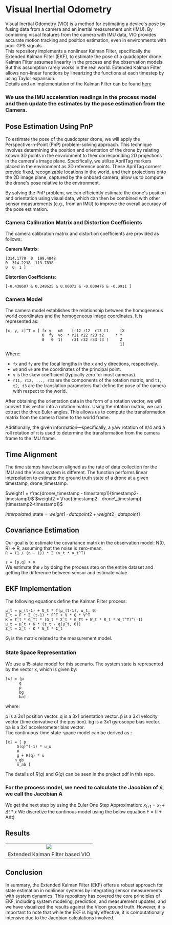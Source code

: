 # Visual Inertial Odometry 
Visual Inertial Odometry (VIO) is a method for estimating a device's pose by fusing data from a camera and an inertial measurement unit (IMU). By combining visual features from the camera with IMU data, VIO provides accurate motion tracking and position estimation, even in environments with poor GPS signals.  
This repository implements a nonlinear Kalman Filter, specifically the Extended Kalman Filter (EKF), to estimate the pose of a quadcopter drone.   
Kalman Filter assumes linearity in the process and the observation models. But this assumption rarely works in the real world. Extended Kalman Filter allows non-linear functions by linearizing the functions at each timestep by using Taylor expansion.  
 Details and an implementation of the Kalman Filter can be found [here](https://github.com/shounaknaik/KalmanFilter)  

### We use the IMU acceleration readings in the process model and then update the estimates by the pose estimation from the Camera. 

## Pose Estimation Using PnP
To estimate the pose of the quadcopter drone, we will apply the Perspective-n-Point (PnP) problem-solving approach. This technique involves determining the position and orientation of the drone by relating known 3D points in the environment to their corresponding 2D projections in the camera's image plane. Specifically, we utilize AprilTag markers placed in the environment as 3D reference points. These AprilTag corners provide fixed, recognizable locations in the world, and their projections onto the 2D image plane, captured by the onboard camera, allow us to compute the drone's pose relative to the environment.

By solving the PnP problem, we can efficiently estimate the drone's position and orientation using visual data, which can then be combined with other sensor measurements (e.g., from an IMU) to improve the overall accuracy of the pose estimation. 

### Camera Calibration Matrix and Distortion Coefficients

The camera calibration matrix and distortion coefficients are provided as follows:

**Camera Matrix**:  
```
[314.1779  0  199.4848  
0  314.2218  113.7838 
0  0  1 ]
```

**Distortion Coefficients**:  

```
[-0.438607 & 0.248625 & 0.00072 & -0.000476 & -0.0911 ]
```

### Camera Model

The camera model establishes the relationship between the homogeneous world coordinates and the homogeneous image coordinates. It is represented as:

<!-- $$
\begin{bmatrix} 
x \\ 
y \\ 
z \\ 
1 
\end{bmatrix}
=
\begin{bmatrix} 
fx & \gamma & u0 \\ 
0 & fy & v0 \\ 
0 & 0 & 1 
\end{bmatrix}
\begin{bmatrix} 
r11 & r12 & r13 & t1 \\ 
r21 & r22 & r23 & t2 \\ 
r31 & r32 & r33 & t3 
\end{bmatrix}
\begin{bmatrix} 
X \\ 
Y \\ 
Z \\ 
1 
\end{bmatrix}
$$ -->
```
[x, y, z]^T = [ fx γ   u0    [r12 r12  r13 t1     [X                             
                0  fy  vo  * r21 r22 r23 t2     * Y
                0   0  1]    r31 r32 r33 t3 ]     Z
                                                  1]
```
Where:

- `fx` and `fy` are the focal lengths in the x and y directions, respectively.
- `u0` and `v0` are the coordinates of the principal point.
- `γ` is the skew coefficient (typically zero for most cameras).
- `r11, r12, ..., r33` are the components of the rotation matrix, and `t1, t2, t3` are the translation parameters that define the pose of the camera with respect to the world.  

After obtaining the orientation data in the form of a rotation vector, we will convert this vector into a rotation matrix. Using the rotation matrix, we can extract the three Euler angles.  This allows us to compute the transformation matrix from the camera frame to the world frame.

Additionally, the given information—specifically, a yaw rotation of 
π/4 and a roll rotation of 
π is used to determine the transformation from the camera frame to the IMU frame.

## Time Alignment
The time
stamps have been aligned as the rate of data
collection for the IMU and the Vicon system is different. The function performs linear interpolation to estimate the ground truth state of a drone at a given timestamp, drone_timestamp.   

$weight1 = \frac{drone\_timestamp - timestamp1}{timestamp2-timestamp1}$
$weight2 = \frac{timestamp2 - drone\_timestamp}{timestamp2-timestamp1}$

$interpolated\_\text{state}=weight1⋅datapoint2+weight2⋅datapoint1$

## Covariance Estimation
Our goal is to estimate the covariance matrix in the observation model: N(0, R) → R, assuming that the noise is zero-mean.  
`R = (1 / (n - 1)) * Σ (ν_t * ν_t^T)`  

`z = [p,q] + ν`  
We estimate the `ν` by doing the process step on the entire dataset and getting the difference between sensor and estimate value.

## EKF Implementation

The following equations define the Kalman Filter process:

```
μ̂_t = μ_(t-1) + δ_t * f(μ_(t-1), u_t, 0)
Σ̅_t = F * Σ_(t-1) * F^T + V * Q * V^T
K = Σ̂_t * G_Tt * (G_t * Σ̂_t * G_Tt + W_t * R_t * W_t^T)^(-1)
μ_t = μ̂_t + K * (z_t - g(μ̂_t, 0))
Σ_t = Σ̂_t - K * G_t * Σ̂_t
```
$G_t$ is the matrix related to the measurement model.

### State Space Representation
We use a 15-state model for this scenario. The system state is represented by the vector x, which is given by:
```
[x] = [p
      q
      ṗ
      bg
      ba]
```
where:

p is a 3x1 position vector.
q is a 3x1 orientation vector.
ṗ is a 3x1 velocity vector (time derivative of the position).
bg is a 3x1 gyroscope bias vector.
ba is a 3x1 accelerometer bias vector.  
The continuous-time state-space model can be derived as :

 ```
[ẋ] = [ ṗ 
      G(q)^(-1) * u_ω 
      a 
      g + R(q) * u 
     n_gb 
      n_ab ]
```
The details of $R(q)$ and $G(q)$ can be seen in the project pdf in this repo.  

### For the process model, we need to calculate the Jacobian of $ẋ$, we call the Jacobian A
We get the next step by using the Euler One Step Approximation:   $x_\text{t+1} =x_t + Δt * ẋ$
We discretize the continous model using the below equation
F = (I + A∆t)

## Results
<table>
  <tr>
      <td align = "center"> <img src="Output.png"> </td>
  </tr>
  <tr>
      <td align = "center"> Extended Kalman Filter based VIO </td>
  </tr>
</table>


## Conclusion
In summary, the Extended Kalman Filter (EKF) offers a robust approach for state estimation in nonlinear systems by integrating sensor measurements with system dynamics. This repository has covered the core principles of EKF, including system modeling, prediction, and measurement updates, and we have visualized the results against the Vicon ground truth. However, it is important to note that while the EKF is highly effective, it is computationally intensive due to the Jacobian calculations involved.